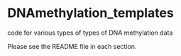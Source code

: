 # DNAmethylation_templates
code for various types of types of DNA methylation data

Please see the README file in each section.
